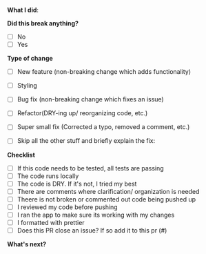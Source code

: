 **What I did**:


**Did this break anything?**

- [ ] No
- [ ]  Yes

**Type of change**

- [ ] New feature (non-breaking change which adds functionality)
- [ ]  Styling 
- [ ]  Bug fix (non-breaking change which fixes an issue)
- [ ]  Refactor(DRY-ing up/ reorganizing code, etc.)
- [ ]  Super small fix (Corrected a typo, removed a comment, etc.)
- [ ]  Skip all the other stuff and briefly explain the fix:



**Checklist**

- [ ]  If this code needs to be tested, all tests are passing
- [ ]  The code runs locally
- [ ]  The code is DRY. If it's not, I tried my best
- [ ]  There are comments where clarification/ organization is needed
- [ ]  Theere is not broken or commented out code being pushed up
- [ ]  I reviewed my code before pushing
- [ ]  I ran the app to make sure its working with my changes
- [ ]  I formatted with prettier 
- [ ]  Does this PR close an issue? If so add it to this pr (#<ticketnumber>)

**What's next?**

